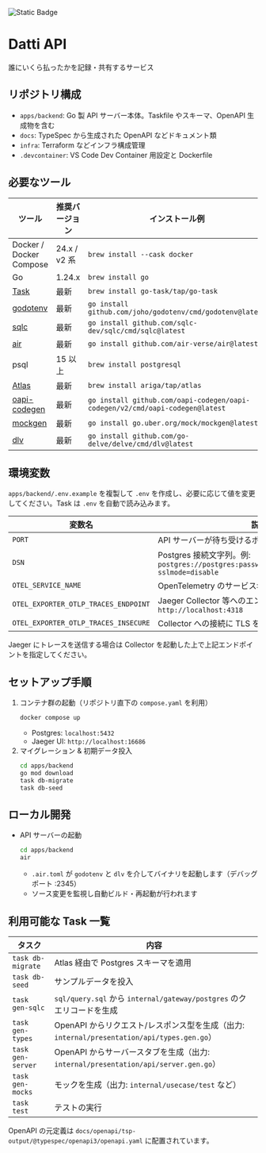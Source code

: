 ![Static Badge](https://img.shields.io/badge/https%3A%2F%2Fhaebeal.github.io%2Fdatti-api?label=OpenAPI&link=https%3A%2F%2Fhaebeal.github.io%2Fdatti-api)

# Datti API

誰にいくら払ったかを記録・共有するサービス

## リポジトリ構成
- `apps/backend`: Go 製 API サーバー本体。Taskfile やスキーマ、OpenAPI 生成物を含む
- `docs`: TypeSpec から生成された OpenAPI などドキュメント類
- `infra`: Terraform などインフラ構成管理
- `.devcontainer`: VS Code Dev Container 用設定と Dockerfile

## 必要なツール
| ツール | 推奨バージョン | インストール例 |
| --- | --- | --- |
| Docker / Docker Compose | 24.x / v2 系 | `brew install --cask docker` |
| Go | 1.24.x | `brew install go` |
| [Task](https://taskfile.dev) | 最新 | `brew install go-task/tap/go-task` |
| [godotenv](https://github.com/joho/godotenv) | 最新 | `go install github.com/joho/godotenv/cmd/godotenv@latest` |
| [sqlc](https://docs.sqlc.dev) | 最新 | `go install github.com/sqlc-dev/sqlc/cmd/sqlc@latest` |
| [air](https://github.com/air-verse/air) | 最新 | `go install github.com/air-verse/air@latest` |
| psql | 15 以上 | `brew install postgresql` |
| [Atlas](https://atlasgo.io/docs) | 最新 | `brew install ariga/tap/atlas` |
| [oapi-codegen](https://github.com/oapi-codegen/oapi-codegen) | 最新 | `go install github.com/oapi-codegen/oapi-codegen/v2/cmd/oapi-codegen@latest` |
| [mockgen](https://github.com/uber-go/mock) | 最新 | `go install go.uber.org/mock/mockgen@latest` |
| [dlv](https://github.com/go-delve/delve) | 最新 | `go install github.com/go-delve/delve/cmd/dlv@latest` |

## 環境変数
`apps/backend/.env.example` を複製して `.env` を作成し、必要に応じて値を変更してください。Task は `.env` を自動で読み込みます。

| 変数名 | 説明 |
| --- | --- |
| `PORT` | API サーバーが待ち受けるポート番号 |
| `DSN` | Postgres 接続文字列。例: `postgres://postgres:password@localhost:5432/datti?sslmode=disable` |
| `OTEL_SERVICE_NAME` | OpenTelemetry のサービス名。例: `Datti API` |
| `OTEL_EXPORTER_OTLP_TRACES_ENDPOINT` | Jaeger Collector 等へのエンドポイント。例: `http://localhost:4318` |
| `OTEL_EXPORTER_OTLP_TRACES_INSECURE` | Collector への接続に TLS を使わない場合は `true` |

Jaeger にトレースを送信する場合は Collector を起動した上で上記エンドポイントを指定してください。

## セットアップ手順
1. コンテナ群の起動（リポジトリ直下の `compose.yaml` を利用）
   ```bash
   docker compose up
   ```
   - Postgres: `localhost:5432`
   - Jaeger UI: `http://localhost:16686`
2. マイグレーション & 初期データ投入
   ```bash
   cd apps/backend
   go mod download
   task db-migrate
   task db-seed
   ```

## ローカル開発
- API サーバーの起動
  ```bash
  cd apps/backend
  air
  ```
  - `.air.toml` が `godotenv` と `dlv` を介してバイナリを起動します（デバッグポート :2345）
  - ソース変更を監視し自動ビルド・再起動が行われます

## 利用可能な Task 一覧
| タスク | 内容 |
| --- | --- |
| `task db-migrate` | Atlas 経由で Postgres スキーマを適用 |
| `task db-seed` | サンプルデータを投入 |
| `task gen-sqlc` | `sql/query.sql` から `internal/gateway/postgres` のクエリコードを生成 |
| `task gen-types` | OpenAPI からリクエスト/レスポンス型を生成（出力: `internal/presentation/api/types.gen.go`） |
| `task gen-server` | OpenAPI からサーバースタブを生成（出力: `internal/presentation/api/server.gen.go`） |
| `task gen-mocks` | モックを生成（出力: `internal/usecase/test` など） |
| `task test` | テストの実行 |

OpenAPI の元定義は `docs/openapi/tsp-output/@typespec/openapi3/openapi.yaml` に配置されています。
